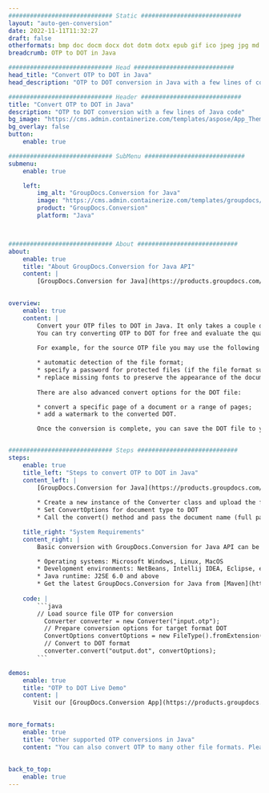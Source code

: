 ```yaml
---
############################# Static ############################
layout: "auto-gen-conversion"
date: 2022-11-11T11:32:27
draft: false
otherformats: bmp doc docm docx dot dotm dotx epub gif ico jpeg jpg md odt ott pdf png psd rtf tex tif tiff txt xps
breadcrumb: OTP to DOT in Java

############################# Head ############################
head_title: "Convert OTP to DOT in Java"
head_description: "OTP to DOT conversion in Java with a few lines of code. Convert over 160 file formats using the GroupDocs document conversion API for Java"

############################# Header ############################
title: "Convert OTP to DOT in Java"
description: "OTP to DOT conversion with a few lines of Java code"
bg_image: "https://cms.admin.containerize.com/templates/aspose/App_Themes/V3/images/bg/header1.png"
bg_overlay: false
button:
    enable: true

############################# SubMenu ############################
submenu:
    enable: true

    left:
        img_alt: "GroupDocs.Conversion for Java"
        image: "https://cms.admin.containerize.com/templates/groupdocs/images/product-logos/90x90-noborder/groupdocs-conversion-java.png"
        product: "GroupDocs.Conversion"
        platform: "Java"



############################# About ############################
about:
    enable: true
    title: "About GroupDocs.Conversion for Java API"
    content: |
        [GroupDocs.Conversion for Java](https://products.groupdocs.com/conversion/java/) is an advanced file format conversion API for converting between popular image and document formats such as Microsoft Office, OpenDocument, PDF, HTML, email, CAD. and much more with just a few lines of code. The native API automatically detects the formats of the original documents and offers many options for customizing the converted documents. Along with the function of extracting information from a document, it also supports caching of the conversion results to the local disk by default. However, any type of cache storage can be supported by implementing the appropriate interfaces - Amazon S3, Dropbox, Google Drive, Windows Azure, Reddis, or any others.
    

overview:
    enable: true
    content: |
        Convert your OTP files to DOT in Java. It only takes a couple of lines of Java code on any platform of your choice, such as Windows, Linux, macOS.
        You can try converting OTP to DOT for free and evaluate the quality of the conversion results. Along with simple file conversion scripts, you can try more sophisticated options for loading the OTP source file and storing the DOT output. 
        
        For example, for the source OTP file you may use the following load options:

        * automatic detection of the file format;
        * specify a password for protected files (if the file format supports it);
        * replace missing fonts to preserve the appearance of the document.
        
        There are also advanced convert options for the DOT file:

        * convert a specific page of a document or a range of pages;
        * add a watermark to the converted DOT.

        Once the conversion is complete, you can save the DOT file to your local file path or to any third party storage such as FTP, Amazon S3, Google Drive, Dropbox etc. Please note - to convert OTP to DOT, you do not need to install any additional software, such as MS Office, Open Office, Adobe Acrobat Reader etc.


############################# Steps ############################
steps:
    enable: true
    title_left: "Steps to convert OTP to DOT in Java"
    content_left: |
        [GroupDocs.Conversion for Java](https://products.groupdocs.com/conversion/java/) allows developers to easily convert OTP file to DOT with a few lines of code.
        
        * Create a new instance of the Converter class and upload the file OTP with the full path
        * Set ConvertOptions for document type to DOT
        * Call the convert() method and pass the document name (full path) and format (DOT) as a parameter

    title_right: "System Requirements"
    content_right: |
        Basic conversion with GroupDocs.Conversion for Java API can be done with just a few lines of code. Our APIs are supported on all major platforms and operating systems. Before executing the code below, make sure you have the following prerequisites installed on your system.

        * Operating systems: Microsoft Windows, Linux, MacOS
        * Development environments: NetBeans, Intellij IDEA, Eclipse, etc.
        * Java runtime: J2SE 6.0 and above
        * Get the latest GroupDocs.Conversion for Java from [Maven](https://repository.groupdocs.com/webapp/#/artifacts/browse/tree/General/repo/com/groupdocs/groupdocs-conversion)
         
    code: |
        ```java    
        // Load source file OTP for conversion
          Converter converter = new Converter("input.otp");
          // Prepare conversion options for target format DOT
          ConvertOptions convertOptions = new FileType().fromExtension("dot").getConvertOptions();
          // Convert to DOT format
          converter.convert("output.dot", convertOptions);
        ```

demos:
    enable: true
    title: "OTP to DOT Live Demo"
    content: |
       Visit our [GroupDocs.Conversion App](https://products.groupdocs.app/conversion/family) website and try OTP to DOT conversion now. The free demo has the following benefits
          

more_formats:
    enable: true
    title: "Other supported OTP conversions in Java"
    content: "You can also convert OTP to many other file formats. Please see the list below."
       
       
back_to_top:
    enable: true
---
```

